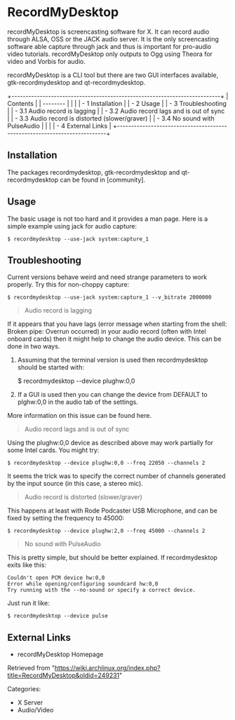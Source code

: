 RecordMyDesktop
===============

recordMyDesktop is screencasting software for X. It can record audio
through ALSA, OSS or the JACK audio server. It is the only screencasting
software able capture through jack and thus is important for pro-audio
video tutorials. recordMyDesktop only outputs to Ogg using Theora for
video and Vorbis for audio.

recordMyDesktop is a CLI tool but there are two GUI interfaces
available, gtk-recordmydesktop and qt-recordmydesktop.

+--------------------------------------------------------------------------+
| Contents                                                                 |
| --------                                                                 |
|                                                                          |
| -   1 Installation                                                       |
| -   2 Usage                                                              |
| -   3 Troubleshooting                                                    |
|     -   3.1 Audio record is lagging                                      |
|     -   3.2 Audio record lags and is out of sync                         |
|     -   3.3 Audio record is distorted (slower/graver)                    |
|     -   3.4 No sound with PulseAudio                                     |
|                                                                          |
| -   4 External Links                                                     |
+--------------------------------------------------------------------------+

Installation
------------

The packages recordmydesktop, gtk-recordmydesktop and qt-recordmydesktop
can be found in [community].

Usage
-----

The basic usage is not too hard and it provides a man page. Here is a
simple example using jack for audio capture:

    $ recordmydesktop --use-jack system:capture_1

Troubleshooting
---------------

Current versions behave weird and need strange parameters to work
properly. Try this for non-choppy capture:

    $ recordmydesktop --use-jack system:capture_1 --v_bitrate 2000000

> Audio record is lagging

If it appears that you have lags (error message when starting from the
shell: Broken pipe: Overrun occurred) in your audio record (often with
Intel onboard cards) then it might help to change the audio device. This
can be done in two ways.

1. Assuming that the terminal version is used then recordmydesktop
should be started with:

    $ recordmydesktop --device plughw:0,0

2. If a GUI is used then you can change the device from DEFAULT to
plghw:0,0 in the audio tab of the settings.

More information on this issue can be found here.

> Audio record lags and is out of sync

Using the plughw:0,0 device as described above may work partially for
some Intel cards. You might try:

    $ recordmydesktop --device plughw:0,0 --freq 22050 --channels 2

It seems the trick was to specify the correct number of channels
generated by the input source (in this case, a stereo mic).

> Audio record is distorted (slower/graver)

This happens at least with Rode Podcaster USB Microphone, and can be
fixed by setting the frequency to 45000:

    $ recordmydesktop --device plughw:2,0 --freq 45000 --channels 2

> No sound with PulseAudio

This is pretty simple, but should be better explained. If
recordmydesktop exits like this:

    Couldn't open PCM device hw:0,0
    Error while opening/configuring soundcard hw:0,0
    Try running with the --no-sound or specify a correct device.

Just run it like:

    $ recordmydesktop --device pulse

External Links
--------------

-   recordMyDesktop Homepage

Retrieved from
"https://wiki.archlinux.org/index.php?title=RecordMyDesktop&oldid=249231"

Categories:

-   X Server
-   Audio/Video
